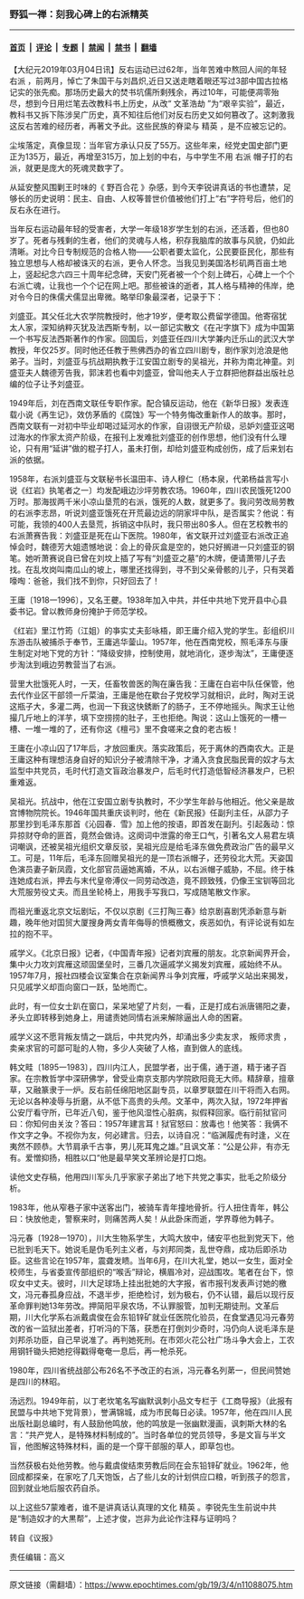 ### 野狐一禅：刻我心碑上的右派精英

---

#### [首页](../../../..?n11088075) &nbsp;|&nbsp; [评论](../../../../../epoch-comment?n11088075) &nbsp;|&nbsp; [专题](../../../../../epoch-special?n11088075) &nbsp;|&nbsp; [禁闻](../../../../../epoch-news?n11088075) &nbsp;|&nbsp; [禁书](../../../../../books?n11088075) &nbsp;|&nbsp; [翻墙](https://github.com/gfw-breaker/nogfw/blob/master/README.md?n11088075)


<div class="post_content" id="artbody" itemprop="articleBody">
 <!-- article content begin -->
 <p>
  【大纪元2019年03月04日讯】反右运动已过62年，当年苦难中熬回人间的年轻
  <ok href="https://www.epochtimes.com/gb/tag/%E5%8F%B3%E6%B4%BE.html">
   右派
  </ok>
  ，前两月，悼亡了朱国干与刘昌炽,近日又送走瞎着眼还写过3部中国古拉格记实的张先痴。那场历史最大的焚书坑儒所剩残余，再过10年，可能便凋零殆尽，想到今日用烂笔去改教科书上历史，从改“
  <ok href="https://www.epochtimes.com/gb/tag/%E6%96%87%E9%9D%A9%E6%B5%A9%E5%8A%AB.html">
   文革浩劫
  </ok>
  ”为“艰辛实验”，最近，教科书又拆下陈涉吴广历史，真不知往后他们对反右历史又如何篡改了。这刺激我这反右苦难的经历者，再著文予此。这些民族的脊梁与
  <ok href="https://www.epochtimes.com/gb/tag/%E7%B2%BE%E8%8B%B1.html">
   精英
  </ok>
  ，是不应被忘记的。
 </p>
 <p>
  尘埃落定，真像显现：当年官方承认只反了55万。这些年来，经党史国史部门更正为135万，最近，再增至315万，加上划的中右，与中学生不用
  <ok href="https://www.epochtimes.com/gb/tag/%E5%8F%B3%E6%B4%BE.html">
   右派
  </ok>
  帽子打的右派，就更是庞大的死魂灵数字了。
 </p>
 <p>
  从延安整风围剿王时味的《
  <ok href="https://www.epochtimes.com/gb/tag/%E9%87%8E%E7%99%BE%E5%90%88%E8%8A%B1.html">
   野百合花
  </ok>
  》杂感，到今天李锐讲真话的书也遭禁，足够长的历史说明：民主、自由、人权等普世价值被他们打上“右”字符号后，他们的反右永在进行。
 </p>
 <p>
  当年反右运动最年轻的受害者，大学一年级18岁学生划的右派，还活着，但也80岁了。死者与残剩的生者，他们的灵魂与人格，积存我脑库的故事与风貌，仍如此清晰。对比今日专制规范的合格人物——公职者要太监化，公民要臣民化，那些有独立思想与人格却被诛灭的右派，更令人怀念。当我见到美国洛杉矶两百亩土地上，竖起纪念六四三十周年纪念碑，天安门死者被一个个刻上碑石，心碑上一个个右派亡魂，让我也一个个记在网上吧。那些被诛的逝者，其人格与精神的伟岸，绝对令今日的侏儒犬儒显出卑微。略举印象最深者，记录于下：
 </p>
 <p>
  刘盛亚。其父任北大农学院教授时，他才19岁，便考取公费留学德国。他寄宿犹太人家，深知纳粹灭犹及法西斯专制，以一部记实散文《在卍字旗下》成为中国第一个书写反法西斯著作的作家。回国后，刘盛亚任四川大学兼内迁乐山的武汉大学教授，年仅25岁。同时他还任教于熊佛西办的省立四川剧专，剧作家刘沧浪是他弟子。当时，刘盛亚与抗战期执教于江安国立剧专的吴祖光，并称为南北神童。刘盛亚夫人魏德芳告我，郭沫若也看中刘盛亚，曾叫他夫人于立群把他群益出版社总编的位子让予刘盛亚。
 </p>
 <p>
  1949年后，刘在西南文联任专职作家。配合镇反运动，他在《新华日报》发表连载小说《再生记》，效仿茅盾的《腐蚀》写一个特务悔改重新作人的故亊。那时，西南文联有一对初中毕业却喝过延河水的作家，自诩很无产阶级，忌妒刘盛亚这喝过海水的作家太资产阶级，在报刊上发难批刘盛亚的创作思想，他们没有什么理论，只有用“延讲”做的棍子打人，虽未打倒，却给刘盛亚构成创伤，成了后来划右派的依据。
 </p>
 <p>
  1958年，右派刘盛亚与文联秘书长温田丰、诗人穆仁〔杨本泉，代弟杨益言写小说《红岩》执笔者之一〕均发配峨边沙坪劳教农场。1960年，四川农民饿死1200万时。那海拔两千米小凉山垦荒的右派，饿死的人数，就更多了。我问劳改局劳教的右派李志昂，听说刘盛亚饿死在开荒最边远的阴家坪中队，是否属实？他说：有可能，我领的400人去垦荒，拆销这中队时，我只带出80多人。但在艺校教书的右派萧赛告我：刘盛亚是死在山下医院。1980年，省文联开过刘盛亚右派改正追悼会时，魏德芳大姐遗憾地说：会上的骨灰盒是空的，她只好搁进一只刘盛亚的钢笔。她听萧赛说自已曾在刘坟上插了写有“刘盛亚之墓”的木牌，便请萧带儿子去找。在乱坆岗叫南瓜山的坡上，哪里还找得到，寻不到父亲骨骸的儿子，只有哭着嚎啕：爸爸，我们找不到你，只好回去了！
 </p>
 <p>
  王庸〔1918一1996〕，又名王虁。1938年加入中共，并任中共地下党开县中心县委书记。曾以教师身份掩护于师范学校。
 </p>
 <p>
  《红岩》里江竹筠（江姐）的亊实丈夫彭咏梧，即王庸介绍入党的学生。彭组织川东游击队被捕杀于奉节，王庸逃华蓥山。1957年，他在西南党校，照毛泽东与康生制定对地下党的方针：“降级安排，控制使用，就地消化，逐步淘汰”，王庸便逐步淘汰到峨边劳教营当了右派。
 </p>
 <p>
  营里大批饿死人时，一天，任畜牧兽医的陶在廉告我：王庸在白岩中队任保管，他去代作业区干部领一斤菜油，王庸是他在歇台子党校学习就相识，此时，陶对王说这瓶子大，多灌二两，也润一下我这快銹断了的肠子，王不停地摇头。陶求王让他撮几斤地上的洋芋，填下空捞捞的肚子，王也拒绝。陶说：这山上饿死的一槽一槽、一堆一堆的了，还有你这《檀弓》里不食嗟来之食的老古板！
 </p>
 <p>
  王庸在小凉山囚了17年后，才放回重庆。落实政策后，死于离休的西南农大。正是王庸这种有理想洁身自好的知识分子被清除干净，才涌入贪食民脂民膏的奴才与太监型中共党员，毛时代打造文盲政治暴发户，后毛时代打造低智经济暴发户，已积重难返。
 </p>
 <p>
  吴祖光。抗战中，他在江安国立剧专执教时，不少学生年龄与他相近。他父亲是故宫博物院院长。1946年国共重庆谈判时，他在《新民报》任副刋主任，从邵力子那里抄到毛泽东那首《沁园春．雪》加上他的按语，即首发在副刋。引起轰动：惊异掠财夺命的匪首，竟然会做诗。这阕词中泄露的帝王口气，引著名文人易君左填词嘲讽，还被吴祖光组织文章反驳，吴祖光应是给毛泽东做免费政治广告的最早义工。可是，11年后，毛泽东回赠吴祖光的是一顶右派帽子，还劳役北大荒。天姿国色演员妻子新凤霞，文化部官员逼她离婚，不从，以右派帽子威胁，不屈。终于株连她成右派，押去与末代皇帝溥仪一同劳动改造，竟不顾致残，仍像王宝钏等回北大荒服劳役丈夫。而且坐轮椅上，用我手写我口，写成随笔散文作家。
 </p>
 <p>
  而祖光重返北京文坛剧坛，不仅以京剧《三打陶三春》给京剧喜剧凭添新意与新趣，晚年他对囯贸大厦搜身两女青年侮辱的愤概檄文，疾恶如仇，有评论说有如左拉的抱不平。
 </p>
 <p>
  戚学义。《北京日报》记者，《中国青年报》记者刘宾雁的朋友。北京新闻界开会，集中火力攻刘宾雁这顽固堡垒时，三番几次逼戚学义揭发刘宾雁，戚始终不从。1957年7月，报社四楼会议室集合在京新闻界斗争刘宾雁，呼戚学义站出来揭发，只见戚学义却靣向窗口一跃，坠地而亡。
 </p>
 <p>
  此时，有一位女士趴在窗口，呆呆地望了片刻，一看，正是打成右派唐锡阳之妻，矛头立即转移到她身上，用谴责她同情右派来解除逼出人命的困窘。
 </p>
 <p>
  戚学义这不愿背叛友情之一跳后，中共党内外，却涌出多少卖友求，
  <ok href="https://www.epochtimes.com/gb/tag/%E5%8F%9B%E5%B8%88%E6%B1%82%E8%B4%B5.html">
   叛师求贵
  </ok>
  ，卖亲求官的可鄙可耻的人物，多少人突破了人格，直到做人的底线。
 </p>
 <p>
  韩文畦〔1895一1983〕，四川内江人，民盟学者，出于儒，通于道，精于诸子百家。在宗教哲学中深研佛学，曾受业南京支那内学院欧阳竟无大师。精辞章，擅章草，又融篆隶于一炉。反右前任绵阳地区副专员，以章罗联盟在川干将而入右网。无论以各种凌辱与折磨，从不低下高贵的头颅。文革中，两次入狱，1972年押省公安厅看守所，已年近八旬，鉴于他风湿性心脏病，拟假释回家。临行前狱官问曰：你知何由关汝？答曰：1957年建言耳！狱官怒曰：放毒也！他笑答：我俩不作文字之争。不视你为友，何必建言。归去，以诗自况：“临渊履虎有时逢，义在夷然不顾恭。大节肩承千古亊，男儿死耳鬼之雄。”且讽文革：“公是公非，有亦无有。爱憎抑扬，相胜以口“他是最早笑文革辨论是打口炮。
 </p>
 <p>
  读他文史存稿，他用四川军头几乎家家子弟出了地下共党之事实，批毛之阶级分析。
 </p>
 <p>
  1983年，他从窄巷子家中送客出门，被骑车青年撞地骨折。行人扭住青年，韩公曰：快放他走，警察来时，则痛苦两人矣！从此卧床而逝，学界尊他为韩子。
 </p>
 <p>
  冯元春〔1928一1970〕，川大生物系学生，大鸣大放中，储安平也批到党天下，他已批到毛天下。她说毛是伪毛列主义者，与刘邦同类，乱世夺鼎，成功后即杀功臣。这些言论在1957年，震聋发瞆。当年6月，在川大礼堂，她以一女生，面对全校师生，与省委宣传部组织的“喉舌”辩论，横眉冷对，迎战围攻。笔者在台下，惊叹女中丈夫。彼时，川大足球场上挂出批她的大字报，省巿报刊发表声讨她的檄文，冯元春孤身应战，不退半步，拒绝检讨，划为极右，仍不认错，最后以现行反革命罪判她13年劳改。押简阳平泉农场，不认罪服管，加判无期徒刑。文革后期，川大化学系右派戴虞俊在会东铅锌矿就业任医院化验员，在食堂遇见冯元春劳改的省一监狱出差者，打听冯的下落，获悉在打倒刘少奇时，冯仍向人说毛泽东是刘邦杀功臣，自己早说准了。再判她死刑。在巿郊火花公社广场斗争大会上，工农用钢钎锄头把她挖得戳得奄奄一息后，再一枪杀死。
 </p>
 <p>
  1980年，四川省统战部公布26名不予改正的右派，冯元春名列苐一，但民间赞她是四川的林昭。
 </p>
 <p>
  汤远烈。1949年前，以丁老坎笔名写幽默讽刺小品文专栏于《工商导报》（此报有民盟与中共地下党背景），誉满锦城，成为巿民每日必读。1957年，他在四川人民出版社副总编时，有人鼓励他鸣放，他的鸣放是一张幽默漫画，讽刺斯大林的名言：“共产党人，是特殊材料制成的”。当时各单位的党员领导，多是文盲与半文盲，他图解这特殊材料，画的是一个穿干部服的草人，即草包也。
 </p>
 <p>
  当然获极右处他劳教。他与戴虞俊结朿劳教后同在会东铅锌矿就业。1962年，他回成都探亲，在家吃了几天饱饭，占了些儿女的计划供应口粮，听到孩子的怨言，回到就业地后服农药自杀。
 </p>
 <p>
  以上这些57蒙难者，谁不是讲真话认真理的文化
  <ok href="https://www.epochtimes.com/gb/tag/%E7%B2%BE%E8%8B%B1.html">
   精英
  </ok>
  。李锐先生生前说中共是“制造奴才的大黒帮”，上述才俊，岂非为此论作注释与证明吗？
 </p>
 <p>
  转自《议报》
 </p>
 <p>
  责任编辑：高义
 </p>
 <!-- article content end -->
 <div id="below_article_ad">
 </div>
</div>


---

原文链接（需翻墙）：https://www.epochtimes.com/gb/19/3/4/n11088075.htm